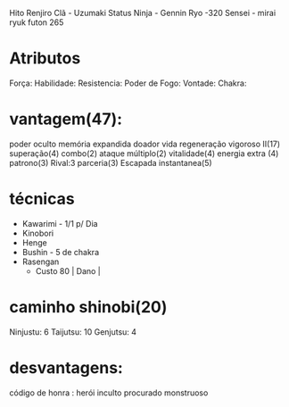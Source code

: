Hito Renjiro
Clã - Uzumaki 
Status Ninja  -
Gennin
Ryo -320
Sensei - mirai ryuk
futon
265

# Atributos 
Força:
Habilidade:
Resistencia:
Poder de Fogo:
Vontade:
Chakra:

# vantagem(47):
poder oculto 
memória expandida 
doador vida
regeneração
vigoroso II(17)
superação(4)
combo(2)
ataque múltiplo(2)
vitalidade(4)
energia extra (4)
patrono(3)
Rival:3
parceria(3)
Escapada instantanea(5)

# técnicas
- Kawarimi - 1/1 p/ Dia
- Kinobori
- Henge
- Bushin - 5 de chakra
- Rasengan
	- Custo 80 | Dano | 

# caminho shinobi(20)
Ninjustu: 6
Taijutsu: 10
Genjutsu: 4
# desvantagens: 
código de honra : herói 
inculto
procurado
monstruoso